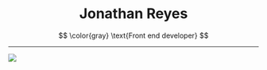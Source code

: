 <h1 align="center">
Jonathan Reyes <br>
</h1>

$$
\color{gray}
\text{Front end developer}
$$

---

<!-- Theme responsive stats -->

<!-- Main stats -->
<picture>
  <source
    srcset="https://github-readme-stats.vercel.app/api?username=JonyR3G0&show_icons=true&hide=stars,issues&title_color=ffffff&text_color=8a939b&bg_color=00000000&border_color=3c434c&icon_color=3f88e5"
    media="(prefers-color-scheme: dark)"
  />

  <img src="https://github-readme-stats.vercel.app/api?username=JonyR3G0&show_icons=true" />
</picture>
